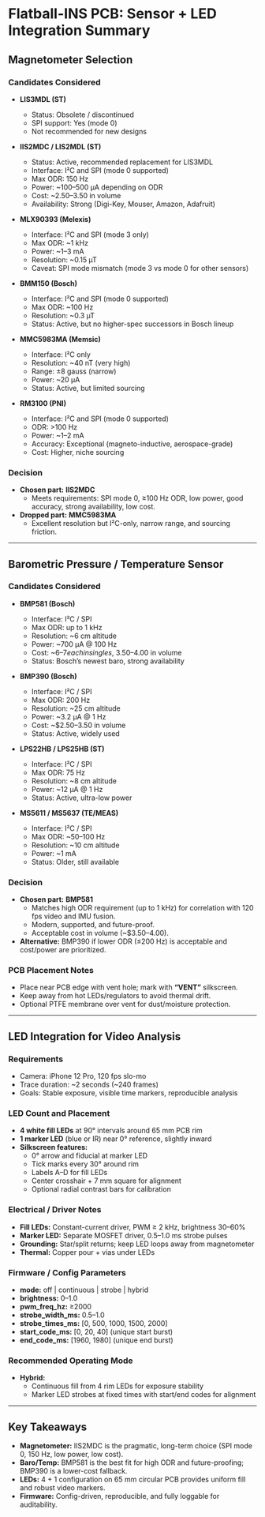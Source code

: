 
# Flatball-INS PCB: Sensor + LED Integration Summary

## Magnetometer Selection

### Candidates Considered
- **LIS3MDL (ST)**
  - Status: Obsolete / discontinued
  - SPI support: Yes (mode 0)
  - Not recommended for new designs

- **IIS2MDC / LIS2MDL (ST)**
  - Status: Active, recommended replacement for LIS3MDL
  - Interface: I²C and SPI (mode 0 supported)
  - Max ODR: 150 Hz
  - Power: ~100–500 µA depending on ODR
  - Cost: ~$2.50–$3.50 in volume
  - Availability: Strong (Digi-Key, Mouser, Amazon, Adafruit)

- **MLX90393 (Melexis)**
  - Interface: I²C and SPI (mode 3 only)
  - Max ODR: ~1 kHz
  - Power: ~1–3 mA
  - Resolution: ~0.15 µT
  - Caveat: SPI mode mismatch (mode 3 vs mode 0 for other sensors)

- **BMM150 (Bosch)**
  - Interface: I²C and SPI (mode 0 supported)
  - Max ODR: ~100 Hz
  - Resolution: ~0.3 µT
  - Status: Active, but no higher-spec successors in Bosch lineup

- **MMC5983MA (Memsic)**
  - Interface: I²C only
  - Resolution: ~40 nT (very high)
  - Range: ±8 gauss (narrow)
  - Power: ~20 µA
  - Status: Active, but limited sourcing

- **RM3100 (PNI)**
  - Interface: I²C and SPI (mode 0 supported)
  - ODR: >100 Hz
  - Power: ~1–2 mA
  - Accuracy: Exceptional (magneto-inductive, aerospace-grade)
  - Cost: Higher, niche sourcing

### Decision
- **Chosen part:** **IIS2MDC**  
  - Meets requirements: SPI mode 0, ≥100 Hz ODR, low power, good accuracy, strong availability, low cost.
- **Dropped part:** **MMC5983MA**  
  - Excellent resolution but I²C-only, narrow range, and sourcing friction.

---

## Barometric Pressure / Temperature Sensor

### Candidates Considered
- **BMP581 (Bosch)**
  - Interface: I²C / SPI
  - Max ODR: up to 1 kHz
  - Resolution: ~6 cm altitude
  - Power: ~700 µA @ 100 Hz
  - Cost: ~$6–7 each in singles, ~$3.50–4.00 in volume
  - Status: Bosch’s newest baro, strong availability

- **BMP390 (Bosch)**
  - Interface: I²C / SPI
  - Max ODR: 200 Hz
  - Resolution: ~25 cm altitude
  - Power: ~3.2 µA @ 1 Hz
  - Cost: ~$2.50–3.50 in volume
  - Status: Active, widely used

- **LPS22HB / LPS25HB (ST)**
  - Interface: I²C / SPI
  - Max ODR: 75 Hz
  - Resolution: ~8 cm altitude
  - Power: ~12 µA @ 1 Hz
  - Status: Active, ultra-low power

- **MS5611 / MS5637 (TE/MEAS)**
  - Interface: I²C / SPI
  - Max ODR: ~50–100 Hz
  - Resolution: ~10 cm altitude
  - Power: ~1 mA
  - Status: Older, still available

### Decision
- **Chosen part:** **BMP581**  
  - Matches high ODR requirement (up to 1 kHz) for correlation with 120 fps video and IMU fusion.  
  - Modern, supported, and future-proof.  
  - Acceptable cost in volume (~$3.50–4.00).  
- **Alternative:** BMP390 if lower ODR (≤200 Hz) is acceptable and cost/power are prioritized.

### PCB Placement Notes
- Place near PCB edge with vent hole; mark with **“VENT”** silkscreen.
- Keep away from hot LEDs/regulators to avoid thermal drift.
- Optional PTFE membrane over vent for dust/moisture protection.

---

## LED Integration for Video Analysis

### Requirements
- Camera: iPhone 12 Pro, 120 fps slo-mo
- Trace duration: ~2 seconds (~240 frames)
- Goals: Stable exposure, visible time markers, reproducible analysis

### LED Count and Placement
- **4 white fill LEDs** at 90° intervals around 65 mm PCB rim
- **1 marker LED** (blue or IR) near 0° reference, slightly inward
- **Silkscreen features:**
  - 0° arrow and fiducial at marker LED
  - Tick marks every 30° around rim
  - Labels A–D for fill LEDs
  - Center crosshair + 7 mm square for alignment
  - Optional radial contrast bars for calibration

### Electrical / Driver Notes
- **Fill LEDs:** Constant-current driver, PWM ≥ 2 kHz, brightness 30–60%
- **Marker LED:** Separate MOSFET driver, 0.5–1.0 ms strobe pulses
- **Grounding:** Star/split returns; keep LED loops away from magnetometer
- **Thermal:** Copper pour + vias under LEDs

### Firmware / Config Parameters
- **mode:** off | continuous | strobe | hybrid
- **brightness:** 0–1.0
- **pwm_freq_hz:** ≥2000
- **strobe_width_ms:** 0.5–1.0
- **strobe_times_ms:** [0, 500, 1000, 1500, 2000]
- **start_code_ms:** [0, 20, 40] (unique start burst)
- **end_code_ms:** [1960, 1980] (unique end burst)

### Recommended Operating Mode
- **Hybrid:**  
  - Continuous fill from 4 rim LEDs for exposure stability  
  - Marker LED strobes at fixed times with start/end codes for alignment  

---

## Key Takeaways
- **Magnetometer:** IIS2MDC is the pragmatic, long-term choice (SPI mode 0, 150 Hz, low power, low cost).  
- **Baro/Temp:** BMP581 is the best fit for high ODR and future-proofing; BMP390 is a lower-cost fallback.  
- **LEDs:** 4 + 1 configuration on 65 mm circular PCB provides uniform fill and robust video markers.  
- **Firmware:** Config-driven, reproducible, and fully loggable for auditability.  
